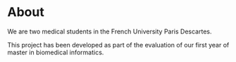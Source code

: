 # About

We are two medical students in the French University Paris Descartes.

This project has been developed as part of the evaluation of our first year of master in  biomedical informatics.
